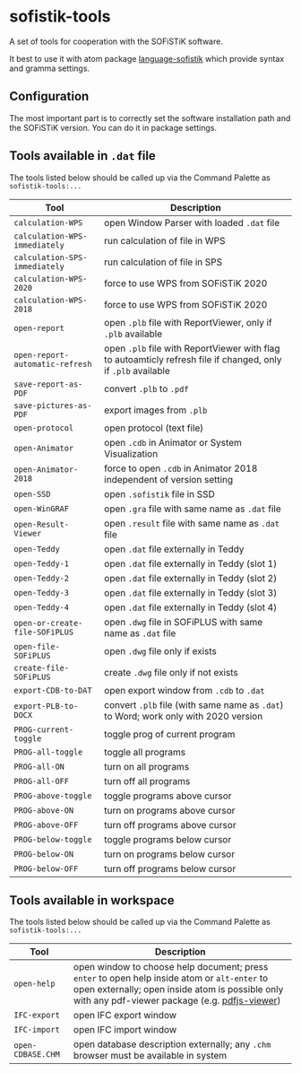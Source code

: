 # sofistik-tools

A set of tools for cooperation with the SOFiSTiK software.

It best to use it with atom package [language-sofistik](https://atom.io/packages/language-sofistik) which provide syntax and gramma settings.


## Configuration

The most important part is to correctly set the software installation path and the SOFiSTiK version. You can do it in package settings.


## Tools available in `.dat` file

The tools listed below should be called up via the Command Palette as `sofistik-tools:...`

| Tool | Description |
|-|-|
| `calculation-WPS` | open Window Parser with loaded `.dat` file |
| `calculation-WPS-immediately` | run calculation of file in WPS |
| `calculation-SPS-immediately` | run calculation of file in SPS |
| `calculation-WPS-2020` | force to use WPS from SOFiSTiK 2020 |
| `calculation-WPS-2018` | force to use WPS from SOFiSTiK 2020 |
| `open-report` | open `.plb` file with ReportViewer, only if `.plb` available |
| `open-report-automatic-refresh` | open `.plb` file with ReportViewer with flag to autoamticly refresh file if changed, only if `.plb` available |
| `save-report-as-PDF` | convert `.plb` to `.pdf` |
| `save-pictures-as-PDF` | export images from `.plb` |
| `open-protocol` | open protocol (text file) |
| `open-Animator` | open `.cdb` in Animator or System Visualization |
| `open-Animator-2018` | force to open `.cdb` in Animator 2018 independent of version setting |
| `open-SSD` | open `.sofistik` file in SSD |
| `open-WinGRAF` | open `.gra` file with same name as `.dat` file |
| `open-Result-Viewer` | open `.result` file with same name as `.dat` file |
| `open-Teddy` | open `.dat` file externally in Teddy |
| `open-Teddy-1` | open `.dat` file externally in Teddy (slot 1) |
| `open-Teddy-2` | open `.dat` file externally in Teddy (slot 2) |
| `open-Teddy-3` | open `.dat` file externally in Teddy (slot 3) |
| `open-Teddy-4` | open `.dat` file externally in Teddy (slot 4) |
| `open-or-create-file-SOFiPLUS` | open `.dwg` file in SOFiPLUS with same name as `.dat` file |
| `open-file-SOFiPLUS` | open `.dwg` file only if exists |
| `create-file-SOFiPLUS` | create `.dwg` file only if not exists |
| `export-CDB-to-DAT` | open export window from `.cdb` to `.dat` |
| `export-PLB-to-DOCX` | convert `.plb` file (with same name as `.dat`) to Word; work only with 2020 version |
| `PROG-current-toggle` | toggle prog of current program |
| `PROG-all-toggle` | toggle all programs |
| `PROG-all-ON` | turn on all programs |
| `PROG-all-OFF` | turn off all programs |
| `PROG-above-toggle` | toggle programs above cursor |
| `PROG-above-ON` | turn on programs above cursor |
| `PROG-above-OFF` | turn off programs above cursor |
| `PROG-below-toggle` | toggle programs below cursor |
| `PROG-below-ON` | turn on programs below cursor |
| `PROG-below-OFF` | turn off programs below cursor |


## Tools available in workspace

The tools listed below should be called up via the Command Palette as `sofistik-tools:...`

| Tool | Description |
|-|-|
| `open-help` | open window to choose help document; press `enter` to open help inside atom or `alt-enter` to open externally; open inside atom is possible only with any pdf-viewer package (e.g. [pdfjs-viewer](https://atom.io/packages/pdfjs-viewer)) |
| `IFC-export` | open IFC export window |
| `IFC-import` | open IFC import window |
| `open-CDBASE.CHM` | open database description externally; any `.chm` browser must be available in system |
